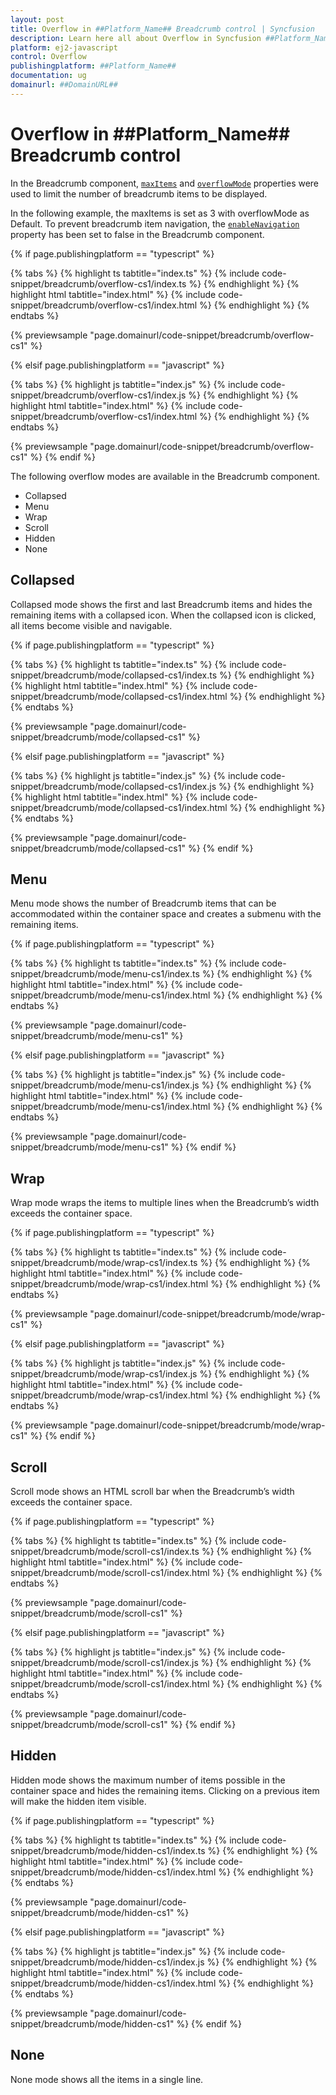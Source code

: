 ```yaml
---
layout: post
title: Overflow in ##Platform_Name## Breadcrumb control | Syncfusion
description: Learn here all about Overflow in Syncfusion ##Platform_Name## Breadcrumb control of Syncfusion Essential JS 2 and more.
platform: ej2-javascript
control: Overflow 
publishingplatform: ##Platform_Name##
documentation: ug
domainurl: ##DomainURL##
---
```


# Overflow in ##Platform_Name## Breadcrumb control

In the Breadcrumb component, [`maxItems`](https://ej2.syncfusion.com/documentation/api/breadcrumb/#maxitems) and [`overflowMode`](https://ej2.syncfusion.com/documentation/api/breadcrumb/#maxitems) properties were used to limit the number of breadcrumb items to be displayed.

In the following example, the maxItems is set as 3 with overflowMode as Default. To prevent breadcrumb item navigation, the [`enableNavigation`](https://ej2.syncfusion.com/documentation/api/breadcrumb/#enablenavigation) property has been set to false in the Breadcrumb component.

{% if page.publishingplatform == "typescript" %}

 {% tabs %}
{% highlight ts tabtitle="index.ts" %}
{% include code-snippet/breadcrumb/overflow-cs1/index.ts %}
{% endhighlight %}
{% highlight html tabtitle="index.html" %}
{% include code-snippet/breadcrumb/overflow-cs1/index.html %}
{% endhighlight %}
{% endtabs %}
        
{% previewsample "page.domainurl/code-snippet/breadcrumb/overflow-cs1" %}

{% elsif page.publishingplatform == "javascript" %}

{% tabs %}
{% highlight js tabtitle="index.js" %}
{% include code-snippet/breadcrumb/overflow-cs1/index.js %}
{% endhighlight %}
{% highlight html tabtitle="index.html" %}
{% include code-snippet/breadcrumb/overflow-cs1/index.html %}
{% endhighlight %}
{% endtabs %}

{% previewsample "page.domainurl/code-snippet/breadcrumb/overflow-cs1" %}
{% endif %}

The following overflow modes are available in the Breadcrumb component.

* Collapsed
* Menu
* Wrap
* Scroll
* Hidden
* None

## Collapsed

Collapsed mode shows the first and last Breadcrumb items and hides the remaining items with a collapsed icon. When the collapsed icon is clicked, all items become visible and navigable.

{% if page.publishingplatform == "typescript" %}

 {% tabs %}
{% highlight ts tabtitle="index.ts" %}
{% include code-snippet/breadcrumb/mode/collapsed-cs1/index.ts %}
{% endhighlight %}
{% highlight html tabtitle="index.html" %}
{% include code-snippet/breadcrumb/mode/collapsed-cs1/index.html %}
{% endhighlight %}
{% endtabs %}
        
{% previewsample "page.domainurl/code-snippet/breadcrumb/mode/collapsed-cs1" %}

{% elsif page.publishingplatform == "javascript" %}

{% tabs %}
{% highlight js tabtitle="index.js" %}
{% include code-snippet/breadcrumb/mode/collapsed-cs1/index.js %}
{% endhighlight %}
{% highlight html tabtitle="index.html" %}
{% include code-snippet/breadcrumb/mode/collapsed-cs1/index.html %}
{% endhighlight %}
{% endtabs %}

{% previewsample "page.domainurl/code-snippet/breadcrumb/mode/collapsed-cs1" %}
{% endif %}

## Menu

Menu mode shows the number of Breadcrumb items that can be accommodated within the container space and creates a submenu with the remaining items.

{% if page.publishingplatform == "typescript" %}

 {% tabs %}
{% highlight ts tabtitle="index.ts" %}
{% include code-snippet/breadcrumb/mode/menu-cs1/index.ts %}
{% endhighlight %}
{% highlight html tabtitle="index.html" %}
{% include code-snippet/breadcrumb/mode/menu-cs1/index.html %}
{% endhighlight %}
{% endtabs %}
        
{% previewsample "page.domainurl/code-snippet/breadcrumb/mode/menu-cs1" %}

{% elsif page.publishingplatform == "javascript" %}

{% tabs %}
{% highlight js tabtitle="index.js" %}
{% include code-snippet/breadcrumb/mode/menu-cs1/index.js %}
{% endhighlight %}
{% highlight html tabtitle="index.html" %}
{% include code-snippet/breadcrumb/mode/menu-cs1/index.html %}
{% endhighlight %}
{% endtabs %}

{% previewsample "page.domainurl/code-snippet/breadcrumb/mode/menu-cs1" %}
{% endif %}

## Wrap

Wrap mode wraps the items to multiple lines when the Breadcrumb’s width exceeds the container space.

{% if page.publishingplatform == "typescript" %}

 {% tabs %}
{% highlight ts tabtitle="index.ts" %}
{% include code-snippet/breadcrumb/mode/wrap-cs1/index.ts %}
{% endhighlight %}
{% highlight html tabtitle="index.html" %}
{% include code-snippet/breadcrumb/mode/wrap-cs1/index.html %}
{% endhighlight %}
{% endtabs %}
        
{% previewsample "page.domainurl/code-snippet/breadcrumb/mode/wrap-cs1" %}

{% elsif page.publishingplatform == "javascript" %}

{% tabs %}
{% highlight js tabtitle="index.js" %}
{% include code-snippet/breadcrumb/mode/wrap-cs1/index.js %}
{% endhighlight %}
{% highlight html tabtitle="index.html" %}
{% include code-snippet/breadcrumb/mode/wrap-cs1/index.html %}
{% endhighlight %}
{% endtabs %}

{% previewsample "page.domainurl/code-snippet/breadcrumb/mode/wrap-cs1" %}
{% endif %}

## Scroll

Scroll mode shows an HTML scroll bar when the Breadcrumb’s width exceeds the container space.

{% if page.publishingplatform == "typescript" %}

 {% tabs %}
{% highlight ts tabtitle="index.ts" %}
{% include code-snippet/breadcrumb/mode/scroll-cs1/index.ts %}
{% endhighlight %}
{% highlight html tabtitle="index.html" %}
{% include code-snippet/breadcrumb/mode/scroll-cs1/index.html %}
{% endhighlight %}
{% endtabs %}
        
{% previewsample "page.domainurl/code-snippet/breadcrumb/mode/scroll-cs1" %}

{% elsif page.publishingplatform == "javascript" %}

{% tabs %}
{% highlight js tabtitle="index.js" %}
{% include code-snippet/breadcrumb/mode/scroll-cs1/index.js %}
{% endhighlight %}
{% highlight html tabtitle="index.html" %}
{% include code-snippet/breadcrumb/mode/scroll-cs1/index.html %}
{% endhighlight %}
{% endtabs %}

{% previewsample "page.domainurl/code-snippet/breadcrumb/mode/scroll-cs1" %}
{% endif %}

## Hidden

Hidden mode shows the maximum number of items possible in the container space and hides the remaining items. Clicking on a previous item will make the hidden item visible.

{% if page.publishingplatform == "typescript" %}

 {% tabs %}
{% highlight ts tabtitle="index.ts" %}
{% include code-snippet/breadcrumb/mode/hidden-cs1/index.ts %}
{% endhighlight %}
{% highlight html tabtitle="index.html" %}
{% include code-snippet/breadcrumb/mode/hidden-cs1/index.html %}
{% endhighlight %}
{% endtabs %}
        
{% previewsample "page.domainurl/code-snippet/breadcrumb/mode/hidden-cs1" %}

{% elsif page.publishingplatform == "javascript" %}

{% tabs %}
{% highlight js tabtitle="index.js" %}
{% include code-snippet/breadcrumb/mode/hidden-cs1/index.js %}
{% endhighlight %}
{% highlight html tabtitle="index.html" %}
{% include code-snippet/breadcrumb/mode/hidden-cs1/index.html %}
{% endhighlight %}
{% endtabs %}

{% previewsample "page.domainurl/code-snippet/breadcrumb/mode/hidden-cs1" %}
{% endif %}

## None

None mode shows all the items in a single line.
